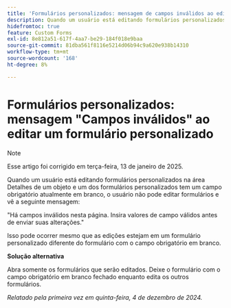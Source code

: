 ```yaml
---
title: 'Formulários personalizados: mensagem de campos inválidos ao editar um formulário personalizado'
description: Quando um usuário está editando formulários personalizados na área Detalhes de um objeto e um dos formulários personalizados tem um campo obrigatório atualmente em branco, o usuário não pode editar formulários e vê uma mensagem. Uma solução alternativa está disponível.
hidefromtoc: true
feature: Custom Forms
exl-id: 8e812a51-617f-4aa7-be29-184f018e9baa
source-git-commit: 81dba561f8116e5214d06b94c9a620e938b14310
workflow-type: tm+mt
source-wordcount: '168'
ht-degree: 8%

---
```


# Formulários personalizados: mensagem &quot;Campos inválidos&quot; ao editar um formulário personalizado

>[!NOTE]
>
>Esse artigo foi corrigido em terça-feira, 13 de janeiro de 2025.

Quando um usuário está editando formulários personalizados na área Detalhes de um objeto e um dos formulários personalizados tem um campo obrigatório atualmente em branco, o usuário não pode editar formulários e vê a seguinte mensagem:

&quot;Há campos inválidos nesta página. Insira valores de campo válidos antes de enviar suas alterações.&quot;

Isso pode ocorrer mesmo que as edições estejam em um formulário personalizado diferente do formulário com o campo obrigatório em branco.

**Solução alternativa**

Abra somente os formulários que serão editados. Deixe o formulário com o campo obrigatório em branco fechado enquanto edita os outros formulários.

_Relatado pela primeira vez em quinta-feira, 4 de dezembro de 2024._
